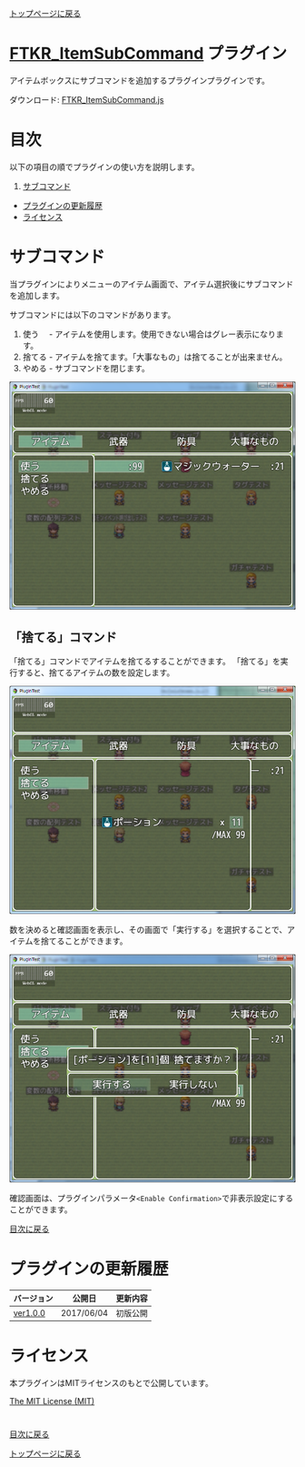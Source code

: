 [トップページに戻る](README.md)

# [FTKR_ItemSubCommand](FTKR_ItemSubCommand.js) プラグイン

アイテムボックスにサブコマンドを追加するプラグインプラグインです。

ダウンロード: [FTKR_ItemSubCommand.js](https://raw.githubusercontent.com/futokoro/RPGMaker/master/FTKR_ItemSubCommand.js)

# 目次

以下の項目の順でプラグインの使い方を説明します。
1. [サブコマンド](#サブコマンド)
* [プラグインの更新履歴](#プラグインの更新履歴)
* [ライセンス](#ライセンス)

# サブコマンド

当プラグインによりメニューのアイテム画面で、アイテム選択後にサブコマンドを追加します。

サブコマンドには以下のコマンドがあります。
1. 使う　 - アイテムを使用します。使用できない場合はグレー表示になります。
2. 捨てる - アイテムを捨てます。「大事なもの」は捨てることが出来ません。
3. やめる - サブコマンドを閉じます。

![画像](image/FTKR_ExItemBox/n06_002.png)

## 「捨てる」コマンド 
「捨てる」コマンドでアイテムを捨てるすることができます。
「捨てる」を実行すると、捨てるアイテムの数を設定します。

![画像](image/FTKR_ExItemBox/n06_001.png)

数を決めると確認画面を表示し、その画面で「実行する」を選択することで、アイテムを捨てることができます。

![画像](image/FTKR_ExItemBox/n06_003.png)

確認画面は、プラグインパラメータ`<Enable Confirmation>`で非表示設定にすることができます。

[目次に戻る](#目次)

# プラグインの更新履歴

| バージョン | 公開日 | 更新内容 |
| --- | --- | --- |
| [ver1.0.0](FTKR_ItemSubCommand.js) | 2017/06/04 | 初版公開 |

# ライセンス

本プラグインはMITライセンスのもとで公開しています。

[The MIT License (MIT)](https://opensource.org/licenses/mit-license.php)

#
[目次に戻る](#目次)

[トップページに戻る](README.md)